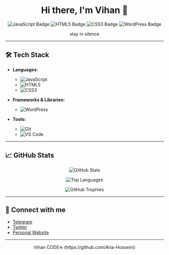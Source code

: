 <h1 align="center">Hi there, I'm Vihan 👋</h1>

<p align="center">
  <img src="https://img.shields.io/badge/Developer-JavaScript-informational?style=flat-square&logo=javascript&color=yellow" alt="JavaScript Badge" />
  <img src="https://img.shields.io/badge/HTML5-informational?style=flat-square&logo=html5&color=orange" alt="HTML5 Badge" />
  <img src="https://img.shields.io/badge/CSS3-informational?style=flat-square&logo=css3&color=blue" alt="CSS3 Badge" />
  <img src="https://img.shields.io/badge/WordPress-informational?style=flat-square&logo=wordpress&color=blueviolet" alt="WordPress Badge" />
</p>

<p align="center">
  stay in silence 
</p>

---

## 🛠️ Tech Stack

- **Languages:**
  - ![JavaScript](https://img.shields.io/badge/-JavaScript-333333?style=flat-square&logo=javascript)
  - ![HTML5](https://img.shields.io/badge/-HTML5-333333?style=flat-square&logo=html5)
  - ![CSS3](https://img.shields.io/badge/-CSS3-333333?style=flat-square&logo=css3)
  
- **Frameworks & Libraries:**
  - ![WordPress](https://img.shields.io/badge/-WordPress-333333?style=flat-square&logo=wordpress)
  
- **Tools:**
  - ![Git](https://img.shields.io/badge/-Git-333333?style=flat-square&logo=git)
  - ![VS Code](https://img.shields.io/badge/-VS%20Code-333333?style=flat-square&logo=visual-studio-code)

---

## 📈 GitHub Stats

<p align="center">
  <img src="https://github-readme-stats.vercel.app/api?username=YourGitHubUsername&show_icons=true&theme=blueberry&hide_border=true" alt="GitHub Stats" />
</p>

<p align="center">
  <img src="https://github-readme-stats.vercel.app/api/top-langs/?username=YourGitHubUsername&layout=compact&theme=blueberry&hide_border=true" alt="Top Languages" />
</p>

<p align="center">
  <img src="https://github-profile-trophy.vercel.app/?username=YourGitHubUsername&theme=onestar&no-frame=true&row=1&column=7" alt="GitHub Trophies" />
</p>


---

## 🔗 Connect with me

- [Telegram](https://t.me/misty_enigma)
- [Twitter](https://twitter.com/Vihan_AH)
- [Personal Website](https://animesiege.site)

---

<p align="center"> Vihan CODE☕ (https://github.com/Aria-Hosseini)</p>
